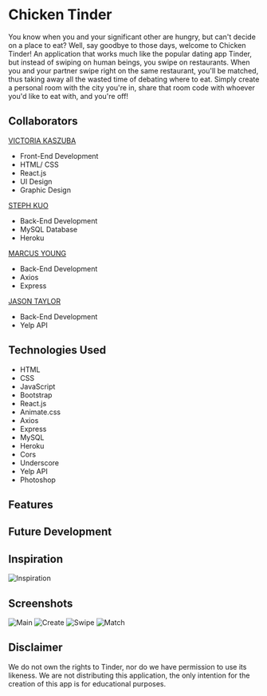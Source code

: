
# Chicken Tinder

You know when you and your significant other are hungry, but can't decide on a place to eat? Well, say goodbye to those days, welcome to Chicken Tinder!
An application that works much like the popular dating app Tinder, but instead of swiping on human beings, you swipe on restaurants.
When you and your partner swipe right on the same restaurant, you'll be matched, thus taking away all the wasted time of debating where to eat.
Simply create a personal room with the city you're in, share that room code with whoever you'd like to eat with, and you're off!

## Collaborators

[VICTORIA KASZUBA](https://github.com/vkaszuba)
- Front-End Development
- HTML/ CSS
- React.js
- UI Design
- Graphic Design

[STEPH KUO](https://github.com/sfds1)
- Back-End Development
- MySQL Database
- Heroku

[MARCUS YOUNG](https://github.com/DMarcusYoung)
- Back-End Development
- Axios
- Express

[JASON TAYLOR](https://github.com/Jwhitemocha)
- Back-End Development
- Yelp API

## Technologies Used
- HTML
- CSS
- JavaScript
- Bootstrap
- React.js
- Animate.css
- Axios
- Express
- MySQL
- Heroku
- Cors
- Underscore
- Yelp API
- Photoshop

## Features

## Future Development

## Inspiration
![Inspiration](https://github.com/DMarcusYoung/chickenTinder/blob/master/client/public/images/inspiration.jpg)

## Screenshots
![Main](https://github.com/DMarcusYoung/chickenTinder/blob/master/client/public/images/main.jpg)
![Create](https://github.com/DMarcusYoung/chickenTinder/blob/master/client/public/images/create.jpg)
![Swipe](https://github.com/DMarcusYoung/chickenTinder/blob/master/client/public/images/swipe.jpg)
![Match](https://github.com/DMarcusYoung/chickenTinder/blob/master/client/public/images/match.jpg)

## Disclaimer
We do not own the rights to Tinder, nor do we have permission to use its likeness.
We are not distributing this application, the only intention for the creation of this app is for educational purposes.